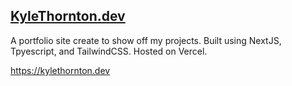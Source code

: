 ## [KyleThornton.dev](https://kylethornton.dev)

A portfolio site create to show off my projects. Built using NextJS, Tpyescript, and TailwindCSS. Hosted on Vercel.

https://kylethornton.dev
